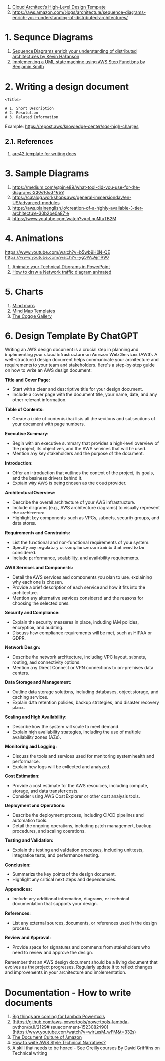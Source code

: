 1. [Cloud Architect’s High-Level Design Template](https://isenberg-ran.medium.com/cloud-architects-high-level-design-template-b35ab940ce77)
1. https://aws.amazon.com/blogs/architecture/sequence-diagrams-enrich-your-understanding-of-distributed-architectures/

# 1. Sequnce Diagrams

1. [Sequence Diagrams enrich your understanding of distributed architectures by Kevin Hakanson](https://aws.amazon.com/blogs/architecture/sequence-diagrams-enrich-your-understanding-of-distributed-architectures/)
1. [Implementing a UML state machine using AWS Step Functions by Benjamin Smith](https://aws.amazon.com/blogs/compute/implementing-a-uml-state-machine-using-aws-step-functions/)

# 2. Writing a design document

```
<Title>

# 1. Short Description
# 2. Resolution
# 3. Related Information
```
Example: https://repost.aws/knowledge-center/sqs-high-charges

## 2.1. References

1. [arc42 template for writing docs](https://www.workingsoftware.dev/software-architecture-documentation-the-ultimate-guide/)

# 3. Sample Diagrams
1. https://medium.com/@pjnie89/what-tool-did-you-use-for-the-diagrams-220e1dcd4658
2. https://catalog.workshops.aws/general-immersionday/en-US/advanced-modules
3. https://aws.plainenglish.io/creation-of-a-highly-available-3-tier-architecture-30b2be0a871e
4. https://www.youtube.com/watch?v=cLnuMtuTB2M

# 4. Animations

https://www.youtube.com/watch?v=b5wb9H0N-QE
https://www.youtube.com/watch?v=yg3WcAjmR90
1. [Animate your Technical Diagrams in PowerPoint](https://www.youtube.com/watch?v=-VjEMvA2R6I)
1. [How to draw a Network traffic diagram animated](https://www.youtube.com/watch?v=x9gSsPEMaQM)

# 5. Charts

1. [Mind maps](https://www.mindmapping.com/)
1. [Mind Map Templates](https://creately.com/diagram-community/popular/t/mind-map)
1. [The Coggle Gallery](https://coggle.it/gallery)

# 6. Design Template By ChatGPT

Writing an AWS design document is a crucial step in planning and implementing your cloud infrastructure on Amazon Web Services (AWS). A well-structured design document helps communicate your architecture and requirements to your team and stakeholders. Here's a step-by-step guide on how to write an AWS design document:

**Title and Cover Page:**

* Start with a clear and descriptive title for your design document.
* Include a cover page with the document title, your name, date, and any other relevant information.

**Table of Contents:**

* Create a table of contents that lists all the sections and subsections of your document with page numbers.

**Executive Summary:**

* Begin with an executive summary that provides a high-level overview of the project, its objectives, and the AWS services that will be used.
* Mention any key stakeholders and the purpose of the document.

**Introduction:**

* Offer an introduction that outlines the context of the project, its goals, and the business drivers behind it.
* Explain why AWS is being chosen as the cloud provider.

**Architectural Overview:**

* Describe the overall architecture of your AWS infrastructure.
* Include diagrams (e.g., AWS architecture diagrams) to visually represent the architecture.
* Highlight key components, such as VPCs, subnets, security groups, and data stores.

**Requirements and Constraints:**

* List the functional and non-functional requirements of your system.
* Specify any regulatory or compliance constraints that need to be considered.
* Include performance, scalability, and availability requirements.

**AWS Services and Components:**

* Detail the AWS services and components you plan to use, explaining why each one is chosen.
* Provide a brief description of each service and how it fits into the architecture.
* Mention any alternative services considered and the reasons for choosing the selected ones.

**Security and Compliance:**

* Explain the security measures in place, including IAM policies, encryption, and auditing.
* Discuss how compliance requirements will be met, such as HIPAA or GDPR.

**Network Design:**

* Describe the network architecture, including VPC layout, subnets, routing, and connectivity options.
* Mention any Direct Connect or VPN connections to on-premises data centers.

**Data Storage and Management:**

* Outline data storage solutions, including databases, object storage, and caching services.
* Explain data retention policies, backup strategies, and disaster recovery plans.

**Scaling and High Availability:**

* Describe how the system will scale to meet demand.
* Explain high availability strategies, including the use of multiple availability zones (AZs).

**Monitoring and Logging:**

* Discuss the tools and services used for monitoring system health and performance.
* Explain how logs will be collected and analyzed.

**Cost Estimation:**

* Provide a cost estimate for the AWS resources, including compute, storage, and data transfer costs.
* Consider using AWS Cost Explorer or other cost analysis tools.

**Deployment and Operations:**

* Describe the deployment process, including CI/CD pipelines and automation tools.
* Detail the ongoing operations, including patch management, backup procedures, and scaling operations.

**Testing and Validation:**

* Explain the testing and validation processes, including unit tests, integration tests, and performance testing.

**Conclusion:**

* Summarize the key points of the design document.
* Highlight any critical next steps and dependencies.

**Appendices:**

* Include any additional information, diagrams, or technical documentation that supports your design.

**References:**

* List any external sources, documents, or references used in the design process.

**Review and Approval:**

* Provide space for signatures and comments from stakeholders who need to review and approve the design.

Remember that an AWS design document should be a living document that evolves as the project progresses. Regularly update it to reflect changes and improvements in your architecture and implementation.

# Documentation - How to write documents

1. [Big things are coming for Lambda Powertools](https://www.youtube.com/watch?v=wirLasM_wFM&t=332s)
1. [https://github.com/aws-powertools/powertools-lambda-python/pull/2129#issuecomment-1523082490](https://www.youtube.com/watch?v=wirLasM_wFM&t=332s)
1. [The Document Culture of Amazon](https://justingarrison.com/blog/2021-03-15-the-document-culture-of-amazon/)
1. [How to write AWS Style Technical Narratives?](https://www.reddit.com/r/aws/comments/14df2il/how_to_write_aws_style_technical_narratives/?rdt=64090)
1. A skill that needs to be honed - See Oreilly courses By David Griffiths on Technical writing
